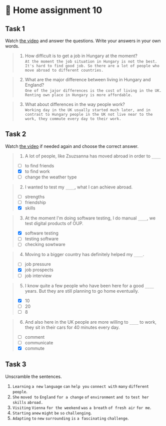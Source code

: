 ﻿# 📕 Home assignment 10

## Task 1

Watch [the video](https://youtu.be/5QL_fQJZWsU) and answer the questions. Write your answers in your own words.

> 1. How difficult is to get a job in Hungary at the moment?  
> `At the moment the job situation in Hungary is not the best. It's hard to find good job. So there are a lot of people who move abroad to different countries.`  

> 2. What are the major difference between living in Hungary and England?  
> `One of the jajor differences is the cost of living in the UK. Renting own place in Hungary is more affordable.`  

> 3. What about differences in the way people work?    
> `Working day in the UK usually started much later, and in contrast to Hungary people in the UK not live near to the work, they commute every day to their work.`  
	
## Task 2

Watch [the video](https://youtu.be/5QL_fQJZWsU) if needed again and choose the correct answer.

> 1. A lot of people, like Zsuzsanna has moved abroad in order to `____`
> - [ ] to find friends
> - [x] to find work
> - [ ] change the weather type

> 2. I wanted to test my `____`, what I can achieve abroad.
> - [ ] strengths
> - [ ] friendship
> - [x] skills 

> 3. At the moment I'm doing software testing, I do manual `____`, we test digital products of OUP.
> - [x] software testing
> - [ ] testing software
> - [ ] checking sowtware

> 4. Moving to a bigger country has definitely helped my `____`.
> - [ ] job pressure
> - [x] job prospects
> - [ ] job interview

> 5. I know quite a few people who have been here for a good `____` years. But they are still planning to go home eventually.
> - [x] 10
> - [ ] 20
> - [ ] 8

> 6. And also here in the UK people are more willing to `____` to work, they sit in their cars for 40 minutes every day.
> - [ ] comment
> - [ ] communicate
> - [x] commute

## Task 3

Unscramble the sentences.

1. `Learning` `a new` `language` `can` `help you` `connect with` `many`  `different people`.
2. `She` `moved to` `England` `for a change` `of` `environment` `and to` `test her` `skills` `abroad.`
3. `Visiting` `Vienna` `for the weekend` `was` `a breath` `of fresh air` `for me`.
4. `Starting` `anew` `might` `be` `so` `challenging`.
5. `Adapting` `to` `new` `surrounding` `is` `a fascinating` `challenge`.